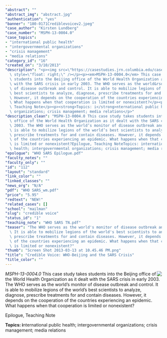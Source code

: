 ```yaml
---
"abstract": ""
"abstract_img": "abstract.jpg"
"authentication": "yes"
"banner": "180-0171Crediblevoicev2.jpeg"
"case_author": "Kirsten Lundberg"
"case_number": "MSPH-13-0004.0"
"case_topics":
- "international public health"
- "intergovernmental organizations"
- "crisis management"
- "media relations"
"category_id": "16"
"created_on": "3/10/2013"
"description": "<p><img src=\"https://casestudies.jrn.columbia.edu/casestudy/files/photos/756/abstract.jpg\"\
  \ style=\"float: right;\" /></p><p><em>MSPH-13-0004.0</em> This case study takes\
  \ students into the Beijing office of the World Health Organization as it dealt\
  \ with the SARS crisis in early 2003. The WHO serves as the world&rsquo;s monitor\
  \ of disease outbreak and control. It is able to mobilize legions of the world&rsquo;s\
  \ best scientists to analyze, diagnose, prescribe treatments for and contain diseases.\
  \ However, it depends on the cooperation of the countries experiencing an epidemic.\
  \ What happens when that cooperation is limited or nonexistent?</p><p>Epilogue,\
  \ Teaching Note</p><p><strong>Topics: i</strong>nternational public health; intergovernmental\
  \ organizations; crisis management; media relations</p>"
"description_clean": "MSPH-13-0004.0 This case study takes students into the Beijing\
  \ office of the World Health Organization as it dealt with the SARS crisis in early\
  \ 2003. The WHO serves as the world’s monitor of disease outbreak and control. It\
  \ is able to mobilize legions of the world’s best scientists to analyze, diagnose,\
  \ prescribe treatments for and contain diseases. However, it depends on the cooperation\
  \ of the countries experiencing an epidemic. What happens when that cooperation\
  \ is limited or nonexistent?Epilogue, Teaching NoteTopics: international public\
  \ health; intergovernmental organizations; crisis management; media relations"
"epologue": "WHO SARS Epilogue.pdf"
"faculty_notes": ""
"faculty_only": ""
"id": "112"
"layout": "standard"
"link_color": ""
"linked_classes": ""
"news_org": "N/A"
"pdf": "WHO SARS_wm.pdf"
"price": "5.95"
"redtext": "NEW!"
"related_cases": []
"school": "mailman"
"slug": "credible voice"
"status_id": "1"
"teaching_note": "WHO SARS TN.pdf"
"teaser": "The WHO serves as the world's monitor of disease outbreak and control.\
  \ It is able to mobilize legions of the world's best scientists to analyze, diagnose,\
  \ prescribe treatments for and contain diseases. However, it depends on the cooperation\
  \ of the countries experiencing an epidemic. What happens when that cooperation\
  \ is limited or nonexistent?"
"thumb": "Screen Shot 2013-03-13 at 10.45.46 PM.png"
"title": "Credible Voice: WHO-Beijing and the SARS Crisis"
"title_color": ""
---
```

<p><img src="https://casestudies.jrn.columbia.edu/casestudy/files/photos/756/abstract.jpg" style="float: right;" /></p><p><em>MSPH-13-0004.0</em> This case study takes students into the Beijing office of the World Health Organization as it dealt with the SARS crisis in early 2003. The WHO serves as the world&rsquo;s monitor of disease outbreak and control. It is able to mobilize legions of the world&rsquo;s best scientists to analyze, diagnose, prescribe treatments for and contain diseases. However, it depends on the cooperation of the countries experiencing an epidemic. What happens when that cooperation is limited or nonexistent?</p><p>Epilogue, Teaching Note</p><p><strong>Topics: i</strong>nternational public health; intergovernmental organizations; crisis management; media relations</p>
